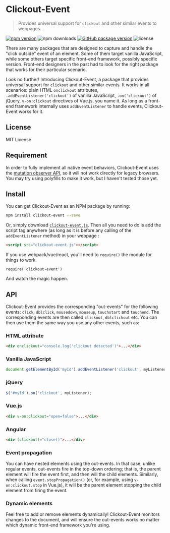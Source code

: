 # Clickout-Event

> Provides universal support for `clickout` and other similar events to webpages.

[![npm version](https://img.shields.io/npm/v/clickout-event.svg?logo=npm)](https://www.npmjs.com/package/clickout-event)
![npm downloads](https://img.shields.io/npm/dt/clickout-event?logo=npm)
[![GitHub package version](https://img.shields.io/github/package-json/v/MuTsunTsai/clickout-event.svg?logo=github&label=Github)](https://github.com/MuTsunTsai/clickout-event)
![license](https://img.shields.io/npm/l/clickout-event.svg)


There are many packages that are designed to capture and handle the
"click outside" event of an element. Some of them target vanilla JavaScript,
while some others target specific front-end framework, possibly specific version.
Front-end designers in the past had to look for the right package that works
for their particular scenario.

Look no further! Introducing Clickout-Event,
a package that provides universal support for `clickout` and other similar events.
It works in all scenarios: plain HTML `onclickout` attributes,
`.addEventListener('clickout')` of vanilla JavaScript,
`.on('clickout')` of jQuery, `v-on:clickout` directives of Vue.js, you name it. 
As long as a front-end framework internally uses `addEventListener` to handle events,
Clickout-Event works for it.

## License

MIT License

## Requirement

In order to fully implement all native event behaviors,
Clickout-Event uses the [mutation observer API](https://developer.mozilla.org/en-US/docs/Web/API/MutationObserver),
so it will not work directly for legacy browsers.
You may try using polyfills to make it work,
but I haven't tested those yet.

## Install

You can get Clickout-Event as an NPM package by running:
```bash
npm install clickout-event --save
```
Or, simply download [`clickout-event.js`](https://github.com/MuTsunTsai/clickout-event/raw/master/dist/clickout-event.js).
Then all you need to do is add the script tag anywhere (as long as it is before any calling of the `addEventListener` method) in your webpage :

```html
<script src="clickout-event.js"></script>
```

If you use webpack/vue/react, you'll need to `require()` the module for things to work.

```
require('clickout-event')
```

And watch the magic happen.

## API

Clickout-Event provides the corresponding "out-events" for the following events: `click`, `dblclick`, `mousedown`, `mouseup`, `touchstart` and `touchend`. The corresponding events are then called `clickout`, `dblclickout` etc. You can then use them the same way you use any other events, such as:

### HTML attribute

```html
<div onclickout="console.log('clickout detected')">...</div>
```

### Vanilla JavaScript

```js
document.getElementById('myId').addEventListener('clickout', myListener);
```

### jQuery

```js
$('#myId').on('clickout', myListener);
```

### Vue.js

```html
<div v-on:clickout="open=false">...</div>
```

### Angular

```html
<div (clickout)="close()">...</div>
```

### Event propagation

You can have nested elements using the out-events. In that case,
unlike regular events, out-events fire in the top-down ordering;
that is, the parent element will fire the event first,
and then will the child elements.
Similarly, when calling `event.stopPropagation()`
(or, for example, using `v-on:clickout.stop` in Vue.js),
it will be the parent element stopping the child element from firing the event.

### Dynamic elements

Feel free to add or remove elements dynamically!
Clickout-Event monitors changes to the document,
and will ensure the out-events works no matter which dynamic
front-end framework you're using.
